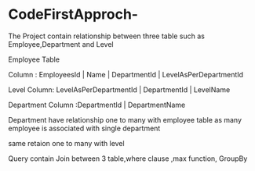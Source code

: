 # CodeFirstApproch-


The Project contain relationship between three table such as Employee,Department and Level

Employee Table

Column : EmployeesId |	Name  |	DepartmentId | LevelAsPerDepartmentId

Level
Column: LevelAsPerDepartmentId | 	DepartmentId |	LevelName


Department
Column :DepartmentId	| DepartmentName

Department have relationship one to many with employee table
as many employee is associated with single department

same retaion one to many with level 


Query contain Join between 3 table,where clause ,max function, GroupBy 


